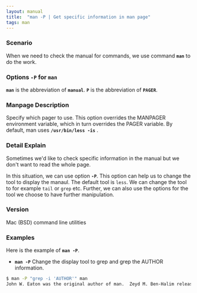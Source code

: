 ```yaml
---
layout: manual
title:  "man -P | Get specific information in man page" 
tags: man 
---
```


### Scenario
When we need to check the manual for commands, we use command __`man`__ to do the work.

### Options `-P` for `man` 
__`man`__ is the abbreviation of __`manual`__.
__`P`__ is the abbreviation of __`PAGER`__.

### Manpage Description
Specify which pager to use. This option overrides the MANPAGER environment variable, which in turn overrides  the PAGER variable. By default, man uses __`/usr/bin/less -is`__ .

### Detail Explain
Sometimes we'd like to check specific information in the manual but we don't want to read the whole page.

In this situation, we can use option __`-P`__. This option can help us to change the tool to display the manaul. The default tool is `less`. We can change the tool to for example `tail` or `grep` etc. Further, we can also use the options for the tool we choose to have further manipulation.


### Version
Mac (BSD) command line utilities

### Examples
Here is the example of __`man -P`__.

- __`man -P`__ Change the display tool to grep and grep the AUTHOR information.

```bash
$ man -P "grep -i 'AUTHOR'" man
John W. Eaton was the original author of man.  Zeyd M. Ben-Halim released man 1.2, and Andries Brouwer followed  up  with
```


